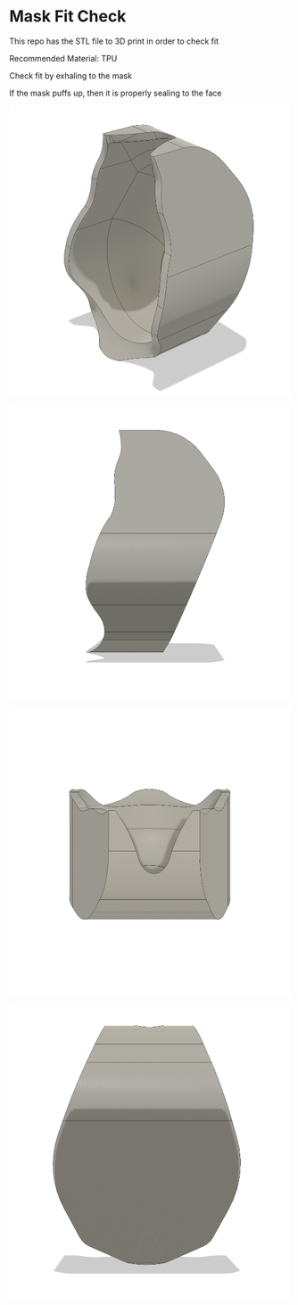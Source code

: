 # Mask Fit Check

This repo has the STL file to 3D print in order to check fit

Recommended Material: TPU

Check fit by exhaling to the mask

If the mask puffs up, then it is properly sealing to the face

![Mask%20Fit%20Check/Screen_Shot_2020-03-19_at_1.15.19_PM.png](Mask%20Fit%20Check/Screen_Shot_2020-03-19_at_1.15.19_PM.png)

![Mask%20Fit%20Check/Screen_Shot_2020-03-19_at_1.15.06_PM.png](Mask%20Fit%20Check/Screen_Shot_2020-03-19_at_1.15.06_PM.png)

![Mask%20Fit%20Check/Screen_Shot_2020-03-19_at_1.14.56_PM.png](Mask%20Fit%20Check/Screen_Shot_2020-03-19_at_1.14.56_PM.png)

![Mask%20Fit%20Check/Screen_Shot_2020-03-19_at_1.14.33_PM.png](Mask%20Fit%20Check/Screen_Shot_2020-03-19_at_1.14.33_PM.png)
